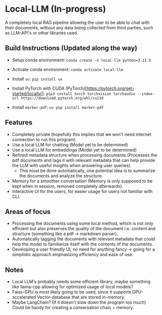 # Local-LLM (In-progress)

A completely local RAG pipeline allowing the user to be able to chat with their documents, without any data being collected from third parties, such as LLM-API's or other libraries used. 

## Build Instructions (Updated along the way)

* Setup conda environment: `conda create -n local-llm python=3.11.5`
* Activate conda environment: `conda activate local-llm`
* Install `uv`: `pip install uv`
* Install PyTorch with CUDA (PyTorch)[https://pytorch.org/get-started/locally/]: 
    `pip3 install torch torchvision torchaudio --index-url https://download.pytorch.org/whl/cu118`

* Install `marker-pdf`: `uv pip install marker-pdf` 

## Features

* Completely private (hopefully this implies that we won't need internet connection to run this program)
* Use a local LLM for chatting (Model yet to be determined)
* Use a local LLM for embeddings (Model yet to be determined)
* Refined metadata structure when processing documents (Processes the pdf documents and tags it with relevant metadata that can help provide the LLM with useful insights when answering user queries). 
    * This must be done automatically, one potential idea is to summarize the documents and analyze the structure. 
* Memory for a smoother conversation (Memory is only supposed to be kept when in session, removed completely afterwards). 
* Interactive UI for the users, for easier usage for users not familiar with CLI. 

## Areas of focus

* Processing the documents using some local method, which is not only efficient but also preserves the quality of the document i.e. content and structure  (something like a pdf -> markdown parser). 
* Automatically tagging the documents with relevant metadata that could help the model to familiarize itself with the contents of the documents. 
* Developing a user friendly UI, no need for anything fancy -> going for a simplistic approach emphasizing efficiency and ease of use. 

## Notes

* Local LLM's probably needs some efficient library, maybe something like llama-cpp allowing for optimized usage of local models?
* Faiss-GPU is most likely going to be used, since it supports GPU-accelerated Vector-database that are stored in-memory.
* Maybe LangChain? (If it doesn't slow down the program too much) Could be handy for creating a conversation chain + memory. 
